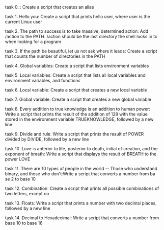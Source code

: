  task 0. <o>: Create a script that creates an alias

 task 1. Hello you: Create a script that prints hello user, where user is the current Linux user

 task 2. The path to success is to take massive, determined action: Add /action to the PATH. /action should be the last directory the shell looks in  to when looking for a program

 task 3. If the path be beautiful, let us not ask where it leads: Create a script that counts the number of directories in the PATH

 task 4. Global variables: Create a script that lists environment variables
 
 task 5. Local variables: Create a script that lists all local variables and environment variables, and functions

 task 6. Local variable: Create a script that creates a new local variable

 task 7. Global variable: Create a script that creates a new global variable

 task 8. Every addition to true knowledge is an addition to human power: Write a script that prints the result of the addition of 128 with the value  stored in the environment variable TRUEKNOWLEDGE, followed by a new line

 task 9. Divide and rule: Write a script that prints the result of POWER divided by DIVIDE, followed by a new line

 task 10. Love is anterior to life, posterior to death, initial of creation, and the exponent of breath: Write a script that displays the result of   BREATH to the power LOVE

 task 11. There are 10 types of people in the world -- Those who understand binary, and those who don't:Write a script that converts a number from ba se 2 to base 10

 task 12. Combination: Create a script that prints all possible combinations of two letters, except oo

 task 13. Floats: Write a script that prints a number with two decimal places, followed by a new line

 task 14. Decimal to Hexadecimal: Write a script that converts a number from base 10 to base 16
